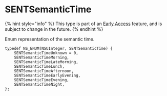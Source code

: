 # SENTSemanticTime

{% hint style="info" %}
This type is part of an [Early Access](../../../appendix/feature-production-readiness.md) feature, and is subject to change in the future.
{% endhint %}

Enum representation of the semantic time.

```
typedef NS_ENUM(NSUInteger, SENTSemanticTime) {
    SENTSemanticTimeUnknown = 0,
    SENTSemanticTimeMorning,
    SENTSemanticTimeLateMorning,
    SENTSemanticTimeLunch,
    SENTSemanticTimeAfternoon,
    SENTSemanticTimeEarlyEvening,
    SENTSemanticTimeEvening,
    SENTSemanticTimeNight,
};
```
